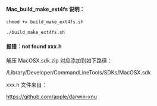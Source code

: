 #### Mac_build_make_ext4fs 说明：

```
chmod +x build_make_ext4fs.sh

./build_make_ext4fs.sh
```



#### 报错：not found xxx.h

解压 MacOSX.sdk.zip 对应添加到如下路径：

/Library/Developer/CommandLineTools/SDKs/MacOSX.sdk



xxx.h 文件来自：

https://github.com/apple/darwin-xnu
